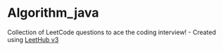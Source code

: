 # Algorithm_java
Collection of LeetCode questions to ace the coding interview! - Created using [LeetHub v3](https://github.com/raphaelheinz/LeetHub-3.0)
